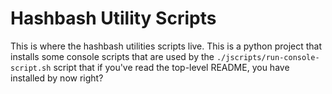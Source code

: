 Hashbash Utility Scripts
========================
This is where the hashbash utilities scripts live. This is a python project that installs
some console scripts that are used by the `./jscripts/run-console-script.sh` script that if
you've read the top-level README, you have installed by now right?

